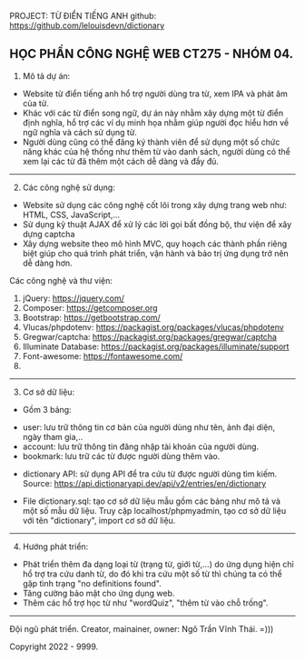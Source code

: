 PROJECT: TỪ ĐIỂN TIẾNG ANH
github: https://github.com/lelouisdevn/dictionary

HỌC PHẦN CÔNG NGHỆ WEB CT275 - NHÓM 04.
----------------------------------------------

1. Mô tả dự án:
- Website từ điển tiếng anh hổ trợ người dùng tra từ, xem IPA và phát âm của từ.
- Khác với các từ điển song ngữ, dự án này nhằm xây dựng một từ điển định nghĩa, hổ trợ các ví dụ minh họa nhằm giúp người đọc hiểu hơn về ngữ nghĩa và cách sử dụng từ.
- Người dùng cũng có thể đăng ký thành viên để sử dụng một số chức năng khác của hệ thống như thêm từ vào danh sách, người dùng có thể xem lại các từ đã thêm một cách dễ dàng và đầy đủ.

------

2. Các công nghệ sử dụng:
- Website sử dụng các công nghệ cốt lõi trong xây dựng trang web như: HTML, CSS, JavaScript,...
- Sử dụng kỹ thuật AJAX để xử lý các lời gọi bất đồng bộ, thư viện để xây dựng captcha
- Xây dựng website theo mô hình MVC, quy hoạch các thành phần riêng biệt giúp cho quá trình phát triển, vận hành và bảo trị ứng dụng trở nên dễ dàng hơn.

Các công nghệ và thư viện:
1. jQuery: https://jquery.com/
2. Composer: https://getcomposer.org
3. Bootstrap: https://getbootstrap.com/
4. Vlucas/phpdotenv: https://packagist.org/packages/vlucas/phpdotenv
5. Gregwar/captcha: https://packagist.org/packages/gregwar/captcha
6. Illuminate Database: https://packagist.org/packages/illuminate/support
7. Font-awesome: https://fontawesome.com/
8. 
-----------------------
3. Cơ sở dữ liệu:
- Gồm 3 bảng:
+ user: lưu trữ thông tin cơ bản của người dùng như tên, ảnh đại diện, ngày tham gia,..
+ account: lưu trữ thông tin đăng nhập tài khoản của người dùng.
+ bookmark: lưu trữ các từ được người dùng thêm vào.

- dictionary API: sử dụng API để tra cứu từ được người dùng tìm kiếm.
Source: https://api.dictionaryapi.dev/api/v2/entries/en/dictionary

- File dictionary.sql: tạo cơ sở dữ liệu mẫu gồm các bảng như mô tả và một số mẫu dữ liệu.
Truy cập localhost/phpmyadmin, tạo cơ sở dữ liệu với tên "dictionary", import cơ sở dữ liệu.

----

4. Hướng phát triển:
- Phát triển thêm đa dạng loại từ (trạng từ, giới từ,...) do ứng dụng hiện chỉ hổ trợ tra cứu danh từ, do đó khi tra cứu một số từ thì chúng ta có thể gặp tình trạng "no definitions found".
- Tăng cường bảo mật cho ứng dụng web.
- Thêm các hổ trợ học từ như "wordQuiz", "thêm từ vào chỗ trống".

--------------------------------------------------
Đội ngũ phát triển.
Creator, mainainer, owner: Ngô Trần Vĩnh Thái. =)))

Copyright 2022 - 9999.
